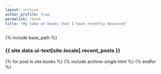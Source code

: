 ```yaml
---
layout: archive
author_profile: true 
permalink: /book 
title: "My take on books that I have recently devoured"
---
```


{% include base_path %}

<h3 class="archive__subtitle">{{ site.data.ui-text[site.locale].recent_posts }}</h3>

<!-- {% for post in paginator.posts %}
  {% include archive-single.html %}
{% endfor %} 

{% include paginator.html %} -->

{% for post in site.books %}
  {% include archive-single.html %}
{% endfor %}
